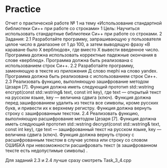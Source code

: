 # Practice
Отчет о практической работе № 1 на тему «Использование стандартной библиотеки Си++ при работе со строками»
    1  Цель: Научиться использовать стандартные библиотеки Си++ при работе со строками.
    2  Задания: 
        2.1  Разработайте программу, запрашивающую у пользователя целое число в диапазоне от 1 до 100, а затем выводящую фразу «В караване было X верблюдов», где вместо X вывести введенное число. Программа должна использовать корректные падежные окончания в слове «верблюд». Программа должна быть реализована с использованием строк Си++.
        2.2  Разработайте программу, заменяющую в тексте из приложения Д слово mephi на слово yandex. Программа должна быть реализована с использованием строк Си++.
        2.3  Реализовать функцию, выполняющую зашифрование методом Цезаря [7]. Функция должна иметь следующий прототип std::wstring encrypt(const std::wstring& text, const int key), где text — открытый текст на русском языке, key — величина сдвига (ключ). Функция должна перед зашифрованием удалить из текста все символы, кроме русских букв, и привести их к верхнему регистру. Функция должна вернуть строку с зашифрованным текстом.
        2.4  Реализовать функцию, выполняющую расшифрование методом Цезаря [7]. Функция должна иметь следующий прототип std::wstring decrypt(const std::wstring& text, const int key), где text — зашифрованный текст на русском языке, key — величина сдвига (ключ). Функция должна вернуть строку с расшифрованным текстом в случае успеха или строку со словом ОШИБКА при невозможности расшифровать текст (в зашифрованном тексте есть недопустимые символы) .

Для заданий 2.3 и 2.4 лучше сразу смотреть Task_3_4.cpp
